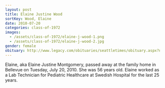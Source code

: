 ```yaml
---
layout: post
title: Elaine Justine Wood
sortKey: Wood, Elaine
date: 2010-07-20
categories: class-of-1972
images:
  - /assets/class-of-1972/elaine-j-wood-1.png
  - /assets/class-of-1972/elaine-j-wood-2.jpg
gender: female
obituary: http://www.legacy.com/obituaries/seattletimes/obituary.aspx?n=elaine-justine-montgomery&pid=144255375
---
```

Elaine, aka Elaine Justine Montgomery, passed away at the family home in Bellevue on Tuesday, July 20, 2010. She was 56 years old. Elaine worked as a Lab Technician for Pediatric Healthcare at Swedish Hospital for the last 25 years.
